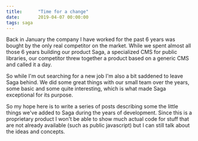 ```yaml
---
title:      "Time for a change"
date:       2019-04-07 00:00:00
tags: saga
---
```


Back in January the company I have worked for the past 6 years was bought by
the only real competitor on the market. While we spent almost all those 6 years
building our product Saga, a specialized CMS for public libraries, our
competitor threw together a product based on a generic CMS and called it a day.

So while I'm out searching for a new job I'm also a bit saddened to leave Saga
behind. We did some great things with our small team over the years, some basic
and some quite interesting, which is what made Saga exceptional for its purpose.

So my hope here is to write a series of posts describing some the little things
we've added to Saga during the years of development. Since this is a proprietary
product I won't be able to show much actual code for stuff that are not already
available (such as public javascript) but I can still talk about the ideas and
concepts.
